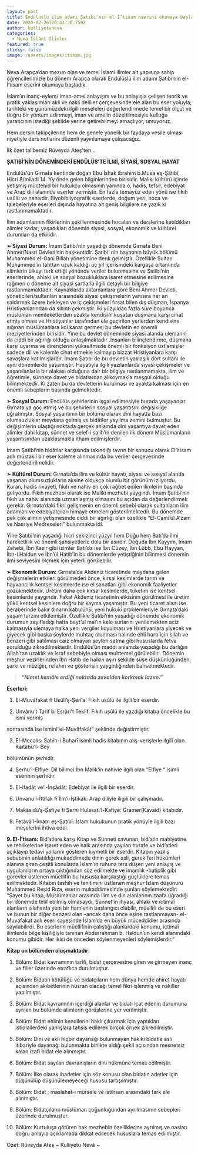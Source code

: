 ```yaml
---
layout: post
title: Endülüslü ilim adamı Şatıbı’nin el-İ’tisam eserini okumaya başladık
date: 2020-02-26T20:43:36.759Z
author: kulliyetuneva
categories:
  - Neva İslâmî İlimler
featured: true
sticky: false
image: /assets/images/itisam.jpg
---
```

<!--StartFragment-->

Neva Arapça’dan mezun olan ve temel İslami ilimler alt yapısına sahip öğrencilerimizle bu dönem Arapça olarak Endülüslü ilim adamı Şatıbı’nin el-İ’tisam eserini okumaya başladık.

İslam’ın inanç-eylem/ iman-amel anlayışını ve bu anlayışla çelişen teorik ve pratik yaklaşımları akli ve nakli deliller çerçevesinde ele alan bu eser yoluyla; tarihteki ve günümüzdeki ilgili meseleleri değerlendirmede temel bir ölçüt ve doğru bir yöntem edinmeyi, iman ve amelin düzeltilmesiyle kulluğu yaratıcının istediği şekilde yerine getirebilmeyi amaçlıyor, umuyoruz.

Hem dersin takipçilerine hem de genele yönelik bir faydaya vesile olması niyetiyle ders notlarını düzenli yayınlamaya çalışacağız.

İlk özet talibemiz Rüveyda Ateş'ten...

**ŞATIBİ’NİN DÖNEMİNDEKİ ENDÜLÜS’TE İLMİ, SİYASİ, SOSYAL HAYAT**

Endülüs’ün Gırnata kentinde doğan Ebu İshak ibrahim b.Musa eş-Şâtibî, Hicri 8/miladi 14. Yy önde gelen bilginlerinden birisidir. Maliki kültürü içinde yetişmiş müctehid bir hukukçu olmasının yanında o, hadis, tefsir, edebiyat ve Arap dili alanında eserler vermiştir. En fazla temayüz eden yönü ise fıkıh usûlü ve nahivdir. Biyobibliyografik eserlerde, doğum yeri, hoca ve talebeleriyle eserleri dışında hayatına ait geniş bilgilere ne yazık ki rastlanmamaktadır.

İlim adamlarının fikirlerinin şekillenmesinde hocaları ve derslerine katıldıkları alimler kadar; yaşadıkları dönemin siyasi, sosyal, ekonomik ve kültürel durumları da etkilidir.

**➢ Siyasi Durum:** İmam Şatibi’nin yaşadığı dönemde Gırnata Beni Ahmer/Nasri Devleti’nin başkentidir. Şatibi’ nin hayatının büyük bölümü Muhammed el-Gani Billah yönetimine denk gelmiştir. Özellikle Sultan Muhammed’in tahttan uzak kaldığı üç yıl içerisindeki kargaşa ortamında alimlerin ülkeyi terk ettiği yönünde veriler bulunmasına ve Şatibi’nin eserlerinde, ahlaki ve sosyal bozukluklara işaret etmesine edilmesine rağmen o döneme ait siyasi şartlarla ilgili detaylı bir bilgiye rastlanmamaktadır. Kaynaklarda aktarılanlara göre Beni Ahmer Devleti, yöneticileri/sultanları arasındaki siyasi çekişmelerin yanısıra her an saldırmak üzere bekleyen ve iç çekişmeleri fırsat bilen dış düşman, İspanya Hristiyanlarından da sıkıntı çekmiştir. İki yüzyıldan fazla süre boyunca müslüman memleketlerden uzakta kendisini kuşatan düşmana karşı cihat etmiş olması ve Hristiyanlar tarafından ele geçirilen yerlerden kendisine sığınan müslümanlara kol kanat germesi bu devletin en önemli meziyetlerinden birisidir. Yine bu devlet döneminde siyasi alanda ulemanın da ciddi bir ağırlığı olduğu anlaşılmaktadır .İnsanları bilinçlendirme, düşmana karşı uyarma ve dirençlerini yükseltmede önemli bir fonksiyon üstlemişler sadece dil ve kalemle cihat etmekle kalmayıp bizzat Hristiyanlara karşı savaşlara katılmışlardır. İmam Şatıbi de bu devletin yaklaşık dört sultanı ile aynı dönemlerde yaşamıştır. Hayatıyla ilgili yazılanlarda siyasi çekişmeler ve yaşanılanlarla bir alakası olduğuna dair bir bilgiye rastlanmamakta, ilim ve öğretimle, sünnete davet ve bidatlardan alıkoymakla meşgul olduğu bilinmektedir. Ki zaten bu da devletlerin kurulması ve ayakta kalması için en önemli sebeplerin başında gelmektedir.

**➢ Sosyal Durum:** Endülüs şehirlerinin işgal edilmesiyle burada yaşayanlar Gırnata’ya göç etmiş ve bu şehirlerin sosyal yaşantısını değişikliğe uğratmıştır. Sosyal yaşantının bir bölümü olarak dini hayatta bazı olumsuzluklar meydana gelmiş ve bidâtler yayılma zemini bulmuştur. Bu değişimlerin ulaştığı noktada gerçek anlamda dini yaşantıya davet eden alimler dahi kitap, sünnet ve selef-i salih’in denilen ilk dönem Müslümanların yaşantısından uzaklaşmakla itham edilmişlerdir.

İmam Şatibi’nin bidâtlar karşısında takındığı tavrın bir sonucu olarak El’itisam adlı müstakil bir eser kaleme alınmasında bu veriler çerçevesinde değerlendirilmelidir.

**➢ Kültürel Durum:** Gırnata’da ilim ve kültür hayatı, siyasi ve sosyal alanda yaşanan olumsuzlukların aksine oldukça olumlu bir görünüm izliyordu. Kuran, hadis rivayeti, fıkıh ve nahiv en çok rağbet edilen ilimlerin başında geliyordu. Fıkıh mezhebi olarak ise Maliki mezhebi yaygındı. İmam Şatibi’nin fıkıh ve nahiv alanında uzmanlaşmış olmasını bu açıdan da değerlendirmek gerekir. Gırnata’daki fikri gelişmenin en önemli sebebi olarak sultanların ilim adamları ve edebiyatçıları himaye etmeleri gösterilmektedir. Bu dönemde pek çok alimin yetişmesinde ciddi bir ağırlığı olan özellikle “El-Cami’ül A’zam ve Nasriye Medreseleri” bulunmakta idi.

Yine Şatıbi’nin yaşadığı hicri sekizinci yüzyıl hem Doğu hem Batı’da ilmi hareketlilik ve önemli şahsiyetlerle dolu bir asırdır. Doğuda İbn Kayyım, İmam Zehebi, İbn Kesir gibi isimler Batı’da ise İbn Cüzey, İbn Lübb, Ebu Hayyan, İbn-i Haldun ve İbn’ül Hatib’in bu dönemlerde yetiştiğinin bilinmesi dönemin ilmi seviyesini ölçmek için yeterli görülebilir.

**➢ Ekonomik Durum:** Gırnata’da Akdeniz ticaretinde meydana gelen değişmelerin etkileri görülmeden önce, kırsal kesimlerde tarım ve hayvancılık kentsel kesimlerde ise el sanatları gibi ekonomik faaliyetler gözükmektedir. Üretim daha çok kırsal kesimlerde, tüketim ise kentsel kesimlerde yaygındır. Fakat Akdeniz ticaretinin etkisinin görülmesi ile üretim yükü kentsel kesinlere doğru bir kayma yaşamıştır. Bu yeni ticaret alanı ise beraberinde bakır dinarın kabulünü, yeni hukuki problemleriyle Gırnata’daki yaşam tarzını etkilemiştir. Özellikle Şatıbi’nin yaşadığı dönemde ekonomik durumun zayıfladığı hatta beyt’ul mal’ın kale surlarını yenilemekten aciz kalmasıyla ulemaya halka yeni vergiler koyulması ve Hristiyanlara yiyecek ve giyecek gibi başka şeylerde muhtaç olunması halinde ehli harb için silah ve benzeri gibi satılması caiz olmayan şeyleri satma gibi hususlarda fetva sorulduğu zikredilmektedir. Endülüs’ün maddi anlamda yaşadığı bu darlığın Allah’tan uzaklık ve israf sebebiyle olması muhtemel görülebilir.. Dönemin meşhur vezirlerinden İbn Hatib de halkın aşırı şekilde süse düşkünlüğünden, şarkı ve müziğin, refahın ve gösterişin yaygınlığından bahsetmektedir.

> ***“Nimet kemâle erdiği noktada zevalden korkmak lazım.”***

**Eserleri:**

1. El-Muvâfakat fî Usûli’ş-Şerî’a: Fıkıh usûlü ile ilgili bir eserdir.

2. Unvânu’t Tarif bi Esrâri’t Teklif: Fıkıh usûlü ile yazdığı kitaba öncelikle bu ismi vermiş

sonrasında ise ismini“el-Muvâfakât” şeklinde değiştirmiştir.

3. El-Mecalis: Sahih-i Buharî isimli hadis kitabının alış-verişlerle ilgili olan Kaitabü’l- Bey

bölümünün şerhidir.

4. Şerhu’l-Elfiye: Dil bilimci İbn Malik’in nahivle ilgili olan “Elfiye “ isimli eserinin şerhidir.

5. El-ifadât ve’l-İnşâdât: Edebiyat ile ilgili bir eserdir.

6. Unvanu’l-İttifak fî İlm’i-İştikâk: Arap diliyle iligili bir çalışmadır.

7. Makâsıdü’ş-Şafiye fi Şerhi Hulasati’l-Kafiye: Gramer(Kavaid) kitabıdır.

8. Fetâvâ’l-İmam eş-Şatıbî: İslam hukukunun pratik yönüyle ilgili bazı meşelerini ihtiva eder.

**9. El-İ’tisam:** Bid’atlere karşı Kitap ve Sünneti savunan, bid’atin mahiyetine ve tehlikelerine işaret eden ve halk arasında yayılan hurafe ve bid’atleri açıklayıp tedavi yollarını gösteren kıymetli bir eserdir. Kitabın yazılış sebebinin anlatıldığı mukaddimede dinin gerek asli, gerek feri hükümleri alanına giren çeşitli konularda İslam’ın ruhuna ters düşen yeni anlayış ve uygulamların ortaya çıktığından söz edilmekte ve imamlık -hatiplik gibi görevler üstlenen müellifin bu hususta karşılaştığı güçlüklere temas edilmektedir. Kitabın tashih ve tanıtımını üstlenen meşhur İslam düşünürü Muhammed Reşid Rıza, eserin mukaddimesinde şunları söylemektedir: “Şayet bu kitap, Müslümanlar arasında ilim ve din alanlarının zaafa uğradığı bir dönemde telif edilmiş olmasaydı, Sünnet’in ihyası, ahlakî ve ictimaî alanların ıslahında yeni bir hamlenin başlangıcı olabilir, müellifi de bu eseri ve bunun bir diğer benzeri olan –ancak daha önce eşine rastlanmayan- el-Muvafakat adlı eseri sayesinde İslam’da en büyük müceddidler arasında sayılabilirdi. Bu eserlerin müellifinin çalıştığı alanlardaki konumu, ictimaî ilimlerde bilge kişiliğiyle tanınan Abdurrahman b. Haldun’un kendi alanındaki konumu gibidir. Her ikisi de önceden söylenmeyenleri söylemişlerdir.”

**Kitap on bölümden oluşmaktadır:**

1. Bölüm: Bidat kavramının tarifi, bidat çerçevesine giren ve girmeyen inanç ve filler üzerinde etraflıca durulmuştur.

2. Bölüm: Bidatın kötülüğü ve bidatçıların hem dünya hemde ahiret hayatı açısından akıbetlerinin hüsran olacağı temel fikri işlenmiş ve nakiller yapılmıştır.

3. Bölüm: Bidat kavramının içerdiği alanlar ve bidatı icat edenin durumuna ayrılan bu bölümde alimlerin görüşlerine yer verilmiştir.

4. Bölüm: Bidat ehlinin kendilerini haklı çıkarmak için yaptıkları istidlallerdeki yanlışlara tahsis edilerek birçok örnek zikredilmiştir.

5. Bölüm: Dini ve akli hiçbir dayanağı bulunmayan hakiki bidatle aslı itibariyle dayanağı bulunmakta birlikte aldığı şekil açısından mesnetsiz kalan izafi bidat ele alınmıştır.

6. Bölüm: Bidat sayılan davranışların dini hükmüne temas edilmiştir.

7. Bölüm: İlke olarak ibadetler için söz konusu olan bidatın adetler için düşünülüp düşünülemeyeceği hususu tartışılmıştır.

8. Bölüm: Bidat ; maslahat-ı mürsele ve istihsan arasındaki fark ele alınmıştır.

9. Bölüm: Bidatçıların müslüman çoğunluğundan ayrılmasının sebepleri üzerinde durulmuştur.

10. Bölüm: Kurtuluşa götüren hak mezhebin özelliklerine ayrılmış ve nasları doğru anlayıp açıklamada dikkat edilecek hususlara temas edilmiştir.

Özet: Rüveyda Ateş \~ Kulliyetu Nevâ \~

<!--EndFragment-->